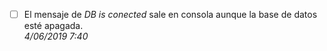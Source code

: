 - [ ] El mensaje de *DB is conected* sale en consola aunque la base de datos esté apagada.  
*4/06/2019 7:40*